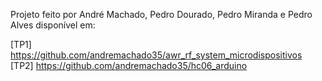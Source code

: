 Projeto feito por André Machado, Pedro Dourado, Pedro Miranda e Pedro Alves disponível em:   

[TP1] https://github.com/andremachado35/awr_rf_system_microdispositivos                                                     
[TP2] https://github.com/andremachado35/hc06_arduino
